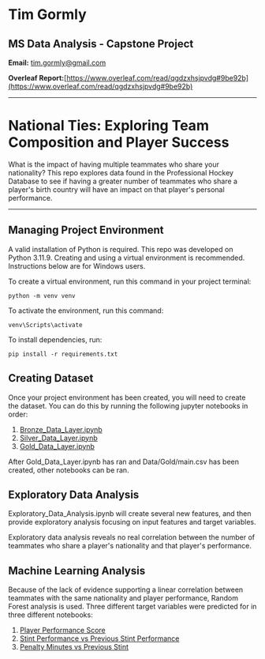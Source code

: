 # Tim Gormly
## MS Data Analysis - Capstone Project
<strong>Email:</strong> tim.gormly@gmail.com

<strong>Overleaf Report:</strong>[https://www.overleaf.com/read/qgdzxhsjpvdg#9be92b](https://www.overleaf.com/read/qgdzxhsjpvdg#9be92b)
<hr>

# National Ties: Exploring Team Composition and Player Success

What is the impact of having multiple teammates who share your nationality? This repo explores data found in the Professional Hockey Database to see if having a greater number of teammates who share a player's birth country will have an impact on that player's personal performance.

<hr>

## Managing Project Environment
A valid installation of Python is required. This repo was developed on Python 3.11.9. Creating and using a virtual environment is recommended. Instructions below are for Windows users.

To create a virtual environment, run this command in your project terminal:
~~~
python -m venv venv
~~~

To activate the environment, run this command:
~~~
venv\Scripts\activate
~~~

To install dependencies, run:
~~~
pip install -r requirements.txt
~~~

## Creating Dataset
Once your project environment has been created, you will need to create the dataset. You can do this by running the following jupyter notebooks in order:
<ol>
<li><a href="Bronze_Data_Layer.ipynb">Bronze_Data_Layer.ipynb</a></li>
<li><a href="Silver_Data_Layer.ipynb">Silver_Data_Layer.ipynb</a></li>
<li><a href="Gold_Data_Layer.ipynb">Gold_Data_Layer.ipynb</a></li>
</ol>

After Gold_Data_Layer.ipynb has ran and Data/Gold/main.csv has been created, other notebooks can be ran.

## Exploratory Data Analysis
Exploratory_Data_Analysis.ipynb will create several new features, and then provide exploratory analysis focusing on input features and target variables.

Exploratory data analysis reveals no real correlation between the number of teammates who share a player's nationality and that player's performance.

## Machine Learning Analysis
Because of the lack of evidence supporting a linear correlation between teammates with the same nationality and player performance, Random Forest analysis is used. Three different target variables were predicted for in three different notebooks:
<ol>
<li><a href="ML_Performance_Score.ipynb">Player Performance Score</a></li>
<li><a href="ML_Stint_VS_Prev_Sint.ipynb">Stint Performance vs Previous Stint Performance</a></li>
<li><a href="ML_PIM_VS_Prev_Stint.ipynb">Penalty Minutes vs Previous Stint</a></li>
</ol>

